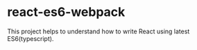 # react-es6-webpack
This project helps to understand how to write React using latest ES6(typescript).
